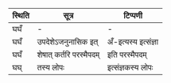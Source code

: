 | स्थिति | सूत्र | टिप्पणी |
| ----- | ------- | ------ |
| घघँ | - | - |
| घघँ | उपदेशेऽजनुनासिक इत् | अँ-इत्यस्य इत्संज्ञा |
| घघँ | शेषात् कर्तरि परस्मैपदम् | इति परस्मैपदम् |
| घघ् | तस्य लोपः | इत्संज्ञकस्य लोपः |
